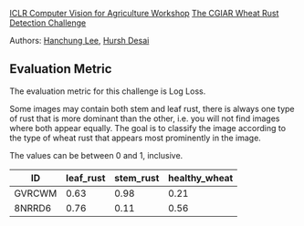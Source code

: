 [ICLR Computer Vision for Agriculture Workshop](https://www.cv4gc.org/cv4a2020/)
[The CGIAR Wheat Rust Detection Challenge](https://zindi.africa/competitions/iclr-workshop-challenge-1-cgiar-computer-vision-for-crop-disease)

Authors: [Hanchung Lee](https://github.com/leehanchung), [Hursh Desai](https://github.com/hurshd0)

## Evaluation Metric
The evaluation metric for this challenge is Log Loss.

Some images may contain both stem and leaf rust, there is always one type of rust that is more dominant than the other, i.e. you will not find images where both appear equally. The goal is to classify the image according to the type of wheat rust that appears most prominently in the image.

The values can be between 0 and 1, inclusive.

|ID       |leaf_rust   |stem_rust   |healthy_wheat   |
|---------|------------|------------|----------------|
|GVRCWM   | 0.63       | 0.98       | 0.21           |
|8NRRD6   | 0.76       | 0.11       | 0.56           |

##